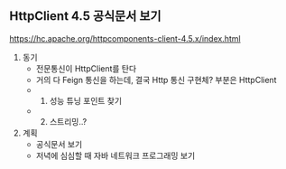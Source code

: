## HttpClient 4.5 공식문서 보기

https://hc.apache.org/httpcomponents-client-4.5.x/index.html


1. 동기
	- 전문통신이 HttpClient를 탄다
	- 거의 다 Feign 통신을 하는데, 결국 Http 통신 구현체? 부분은 HttpClient
	- 1. 성능 튜닝 포인트 찾기
	- 2. 스트리밍..?
2. 계획
	- 공식문서 보기
	- 저녁에 심심할 때 자바 네트워크 프로그래밍 보기


